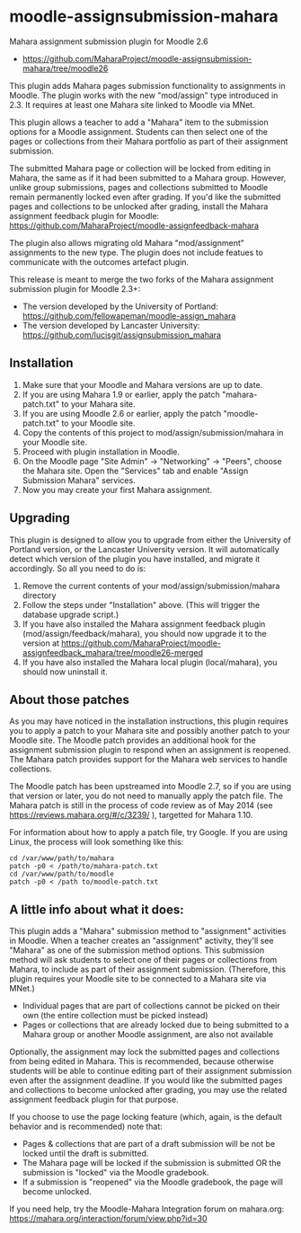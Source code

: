moodle-assignsubmission-mahara
============================

Mahara assignment submission plugin for Moodle 2.6
- https://github.com/MaharaProject/moodle-assignsubmission-mahara/tree/moodle26

This plugin adds Mahara pages submission functionality to assignments in Moodle.
The plugin works with the new "mod/assign" type introduced in 2.3. It requires 
at least one Mahara site linked to Moodle via MNet.

This plugin allows a teacher to add a "Mahara" item to the submission options for 
a Moodle assignment. Students can then select one of the pages or collections from
their Mahara portfolio as part of their assignment submission.

The submitted Mahara page or collection will be locked from editing in Mahara, the
same as if it had been submitted to a Mahara group. However, unlike group submissions,
pages and collections submitted to Moodle remain permanently locked even after grading.
If you'd like the submitted pages and collections to be unlocked after grading, install 
the Mahara assignment feedback plugin for Moodle:
https://github.com/MaharaProject/moodle-assignfeedback-mahara

The plugin also allows migrating old Mahara "mod/assignment" assignments to the new
type. The plugin does not include featues to communicate with the outcomes artefact
plugin.

This release is meant to merge the two forks of the Mahara assignment submission plugin for Moodle 2.3+:
 - The version developed by the University of Portland: https://github.com/fellowapeman/moodle-assign_mahara
 - The version developed by Lancaster University: https://github.com/lucisgit/assignsubmission_mahara

Installation
------------
1. Make sure that your Moodle and Mahara versions are up to date.
2. If you are using Mahara 1.9 or earlier, apply the patch "mahara-patch.txt" to your Mahara site.
3. If you are using Moodle 2.6 or earlier, apply the patch "moodle-patch.txt" to your Moodle site.
4. Copy the contents of this project to mod/assign/submission/mahara in your Moodle site.
5. Proceed with plugin installation in Moodle.
6. On the Moodle page "Site Admin" -> "Networking" -> "Peers", choose the Mahara site.
      Open the "Services" tab and enable "Assign Submission Mahara" services.
7. Now you may create your first Mahara assignment.


Upgrading
---------

This plugin is designed to allow you to upgrade from either the University of Portland
version, or the Lancaster University version. It will automatically detect which version
of the plugin you have installed, and migrate it accordingly. So all you need to do is:

1. Remove the current contents of your mod/assign/submission/mahara directory
2. Follow the steps under "Installation" above. (This will trigger the database upgrade script.)
3. If you have also installed the Mahara assignment feedback plugin (mod/assign/feedback/mahara), you should now upgrade it to the version at https://github.com/MaharaProject/moodle-assignfeedback_mahara/tree/moodle26-merged
4. If you have also installed the Mahara local plugin (local/mahara), you should now uninstall it.

About those patches
-------------------

As you may have noticed in the installation instructions, this plugin requires you to apply a patch to your Mahara site and possibly another patch to your Moodle site. The Moodle patch provides an additional hook for the assignment submission plugin to respond when an assignment is reopened. The Mahara patch provides support for the Mahara web services to handle collections.

The Moodle patch has been upstreamed into Moodle 2.7, so if you are using that version or later, you do not need to manually apply the patch file. The Mahara patch is still in the process of code review as of May 2014 (see https://reviews.mahara.org/#/c/3239/ ), targetted for Mahara 1.10.

For information about how to apply a patch file, try Google. If you are using Linux, the process will look something like this:

```Shell
cd /var/www/path/to/mahara
patch -p0 < /path/to/mahara-patch.txt
cd /var/www/path/to/moodle
patch -p0 < /path to/moodle-patch.txt
```

A little info about what it does:
---------------------------------

This plugin adds a "Mahara" submission method to "assignment" activities in Moodle.
When a teacher creates an "assignment" activity, they'll see "Mahara" as one of the
submission method options. This submission method will ask students to select one
of their pages or collections from Mahara, to include as part of their assignment
submission. (Therefore, this plugin requires your Moodle site to be connected to a
Mahara site via MNet.)

* Individual pages that are part of collections cannot be picked on their own (the entire collection must be picked instead)
* Pages or collections that are already locked due to being submitted to a Mahara group or another Moodle assignment, are also not available

Optionally, the assignment may lock the submitted pages and collections from being edited
in Mahara. This is recommended, because otherwise students will be able to continue
editing part of their assignment submission even after the assignment deadline. If you
would like the submitted pages and collections to become unlocked after grading, you
may use the related assignment feedback plugin for that purpose.

If you choose to use the page locking feature (which, again, is the default behavior and
is recommended) note that:
* Pages & collections that are part of a draft submission will be not be locked until the draft is submitted.
* The Mahara page will be locked if the submission is submitted OR the submission is "locked" via the Moodle gradebook.
* If a submission is "reopened" via the Moodle gradebook, the page will become unlocked.

If you need help, try the Moodle-Mahara Integration forum on mahara.org: https://mahara.org/interaction/forum/view.php?id=30
